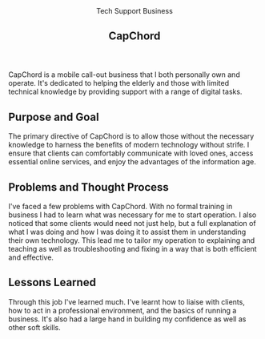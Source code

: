 <head>
  <title>CapChord | Vale.Rocks</title>
  <meta property="og:title" content="CapChord"/>
  <meta property="article:section" content="Portfolio" />
</head>

<article>
<header>
	 Tech Support Business
	<h1>
		CapChord
	</h1>
</header>

<div class="readable_width">

CapChord is a mobile call-out business that I both personally own and operate. It's dedicated to helping the elderly and those with limited technical knowledge by providing support with a range of digital tasks.

## Purpose and Goal
The primary directive of CapChord is to allow those without the necessary knowledge to harness the benefits of modern technology without strife. I ensure that clients can comfortably communicate with loved ones, access essential online services, and enjoy the advantages of the information age.

## Problems and Thought Process
I've faced a few problems with CapChord. With no formal training in business I had to learn what was necessary for me to start operation. I also noticed that some clients would need not just help, but a full explanation of what I was doing and how I was doing it to assist them in understanding their own technology. This lead me to tailor my operation to explaining and teaching as well as troubleshooting and fixing in a way that is both efficient and effective.

## Lessons Learned
Through this job I've learned much. I've learnt how to liaise with clients, how to act in a professional environment, and the basics of running a business. It's also had a large hand in building my confidence as well as other soft skills.

</div>
</article>

